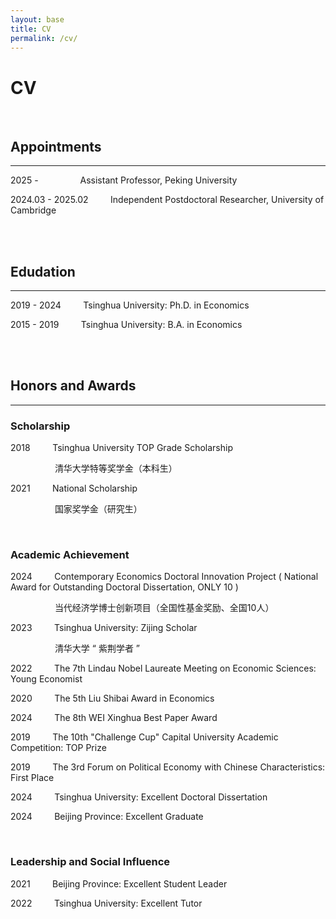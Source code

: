 ```yaml
---
layout: base
title: CV
permalink: /cv/
---
```


# CV

<!--You can find my CV [here](http://39.98.141.84:3838/iMarxTool/CV_Chong_Liu.pdf).-->

<br/>

## Appointments

------

2025 - &nbsp; &nbsp; &nbsp; &nbsp; &nbsp; &nbsp; &nbsp; &nbsp; Assistant Professor, Peking University

<p hidden> 2024.09 - 2025.08 &nbsp; &nbsp; &nbsp; &nbsp; Research Assistant Professor, Tsinghua University

2024.03 - 2025.02 &nbsp; &nbsp; &nbsp; &nbsp; Independent Postdoctoral Researcher, University of Cambridge </p>

<br/>
<br/>

## Edudation

------

2019 - 2024 &nbsp; &nbsp; &nbsp; &nbsp; Tsinghua University: Ph.D. in Economics

2015 - 2019 &nbsp; &nbsp; &nbsp; &nbsp; Tsinghua University: B.A. in Economics

<p hidden> 2012.08 - 2015.07 &nbsp; &nbsp; &nbsp; &nbsp; The High School Affiliated to Renmin University of China (RDFZ) </p>

<br/>
<br/>

## Honors and Awards

-----

### Scholarship

2018 &nbsp; &nbsp; &nbsp; &nbsp; Tsinghua University TOP Grade Scholarship

&nbsp; &nbsp; &nbsp; &nbsp; &nbsp; &nbsp; &nbsp; &nbsp; &nbsp; 清华大学特等奖学金（本科生）

2021 &nbsp; &nbsp; &nbsp; &nbsp; National Scholarship

&nbsp; &nbsp; &nbsp; &nbsp; &nbsp; &nbsp; &nbsp; &nbsp; &nbsp; 国家奖学金（研究生）

<br/>

### Academic Achievement

2024 &nbsp; &nbsp; &nbsp; &nbsp; Contemporary Economics Doctoral Innovation Project ( National Award for Outstanding Doctoral Dissertation, ONLY 10 )

&nbsp; &nbsp; &nbsp; &nbsp; &nbsp; &nbsp; &nbsp; &nbsp; &nbsp; 当代经济学博士创新项目（全国性基金奖励、全国10人）

2023 &nbsp; &nbsp; &nbsp; &nbsp; Tsinghua University: Zijing Scholar

&nbsp; &nbsp; &nbsp; &nbsp; &nbsp; &nbsp; &nbsp; &nbsp; &nbsp; 清华大学 “ 紫荆学者 ”

2022 &nbsp; &nbsp; &nbsp; &nbsp; The 7th Lindau Nobel Laureate Meeting on Economic Sciences: Young Economist

2020 &nbsp; &nbsp; &nbsp; &nbsp; The 5th Liu Shibai Award in Economics

2024 &nbsp; &nbsp; &nbsp; &nbsp; The 8th WEI Xinghua Best Paper Award

2019 &nbsp; &nbsp; &nbsp; &nbsp; The 10th "Challenge Cup" Capital University Academic Competition: TOP Prize

2019 &nbsp; &nbsp; &nbsp; &nbsp; The 3rd Forum on Political Economy with Chinese Characteristics: First Place

2024 &nbsp; &nbsp; &nbsp; &nbsp; Tsinghua University: Excellent Doctoral Dissertation

2024 &nbsp; &nbsp; &nbsp; &nbsp; Beijing Province: Excellent Graduate

<br/>

### Leadership and Social Influence

2021 &nbsp; &nbsp; &nbsp; &nbsp; Beijing Province: Excellent Student Leader

2022 &nbsp; &nbsp; &nbsp; &nbsp; Tsinghua University: Excellent Tutor

<br/>
<br/>
